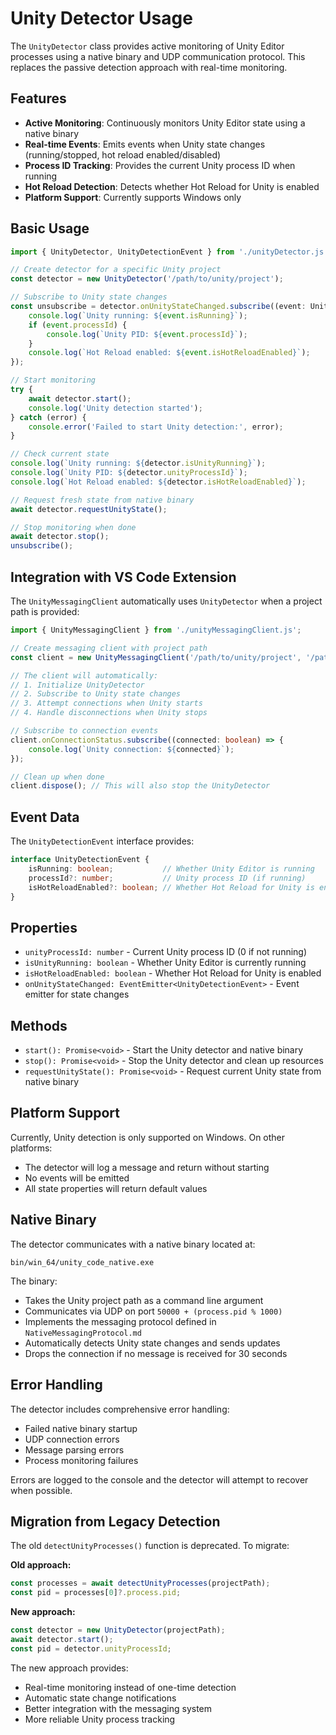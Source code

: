 # Unity Detector Usage

The `UnityDetector` class provides active monitoring of Unity Editor processes using a native binary and UDP communication protocol. This replaces the passive detection approach with real-time monitoring.

## Features

- **Active Monitoring**: Continuously monitors Unity Editor state using a native binary
- **Real-time Events**: Emits events when Unity state changes (running/stopped, hot reload enabled/disabled)
- **Process ID Tracking**: Provides the current Unity process ID when running
- **Hot Reload Detection**: Detects whether Hot Reload for Unity is enabled
- **Platform Support**: Currently supports Windows only

## Basic Usage

```typescript
import { UnityDetector, UnityDetectionEvent } from './unityDetector.js';

// Create detector for a specific Unity project
const detector = new UnityDetector('/path/to/unity/project');

// Subscribe to Unity state changes
const unsubscribe = detector.onUnityStateChanged.subscribe((event: UnityDetectionEvent) => {
    console.log(`Unity running: ${event.isRunning}`);
    if (event.processId) {
        console.log(`Unity PID: ${event.processId}`);
    }
    console.log(`Hot Reload enabled: ${event.isHotReloadEnabled}`);
});

// Start monitoring
try {
    await detector.start();
    console.log('Unity detection started');
} catch (error) {
    console.error('Failed to start Unity detection:', error);
}

// Check current state
console.log(`Unity running: ${detector.isUnityRunning}`);
console.log(`Unity PID: ${detector.unityProcessId}`);
console.log(`Hot Reload enabled: ${detector.isHotReloadEnabled}`);

// Request fresh state from native binary
await detector.requestUnityState();

// Stop monitoring when done
await detector.stop();
unsubscribe();
```

## Integration with VS Code Extension

The `UnityMessagingClient` automatically uses `UnityDetector` when a project path is provided:

```typescript
import { UnityMessagingClient } from './unityMessagingClient.js';

// Create messaging client with project path
const client = new UnityMessagingClient('/path/to/unity/project', '/path/to/extension/root', unityDetector);

// The client will automatically:
// 1. Initialize UnityDetector
// 2. Subscribe to Unity state changes
// 3. Attempt connections when Unity starts
// 4. Handle disconnections when Unity stops

// Subscribe to connection events
client.onConnectionStatus.subscribe((connected: boolean) => {
    console.log(`Unity connection: ${connected}`);
});

// Clean up when done
client.dispose(); // This will also stop the UnityDetector
```

## Event Data

The `UnityDetectionEvent` interface provides:

```typescript
interface UnityDetectionEvent {
    isRunning: boolean;           // Whether Unity Editor is running
    processId?: number;           // Unity process ID (if running)
    isHotReloadEnabled?: boolean; // Whether Hot Reload for Unity is enabled
}
```

## Properties

- `unityProcessId: number` - Current Unity process ID (0 if not running)
- `isUnityRunning: boolean` - Whether Unity Editor is currently running
- `isHotReloadEnabled: boolean` - Whether Hot Reload for Unity is enabled
- `onUnityStateChanged: EventEmitter<UnityDetectionEvent>` - Event emitter for state changes

## Methods

- `start(): Promise<void>` - Start the Unity detector and native binary
- `stop(): Promise<void>` - Stop the Unity detector and clean up resources
- `requestUnityState(): Promise<void>` - Request current Unity state from native binary

## Platform Support

Currently, Unity detection is only supported on Windows. On other platforms:
- The detector will log a message and return without starting
- No events will be emitted
- All state properties will return default values

## Native Binary

The detector communicates with a native binary located at:
```
bin/win_64/unity_code_native.exe
```

The binary:
- Takes the Unity project path as a command line argument
- Communicates via UDP on port `50000 + (process.pid % 1000)`
- Implements the messaging protocol defined in `NativeMessagingProtocol.md`
- Automatically detects Unity state changes and sends updates
- Drops the connection if no message is received for 30 seconds

## Error Handling

The detector includes comprehensive error handling:
- Failed native binary startup
- UDP connection errors
- Message parsing errors
- Process monitoring failures

Errors are logged to the console and the detector will attempt to recover when possible.

## Migration from Legacy Detection

The old `detectUnityProcesses()` function is deprecated. To migrate:

**Old approach:**
```typescript
const processes = await detectUnityProcesses(projectPath);
const pid = processes[0]?.process.pid;
```

**New approach:**
```typescript
const detector = new UnityDetector(projectPath);
await detector.start();
const pid = detector.unityProcessId;
```

The new approach provides:
- Real-time monitoring instead of one-time detection
- Automatic state change notifications
- Better integration with the messaging system
- More reliable Unity process tracking
